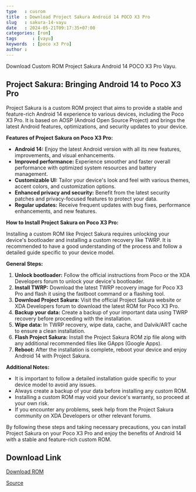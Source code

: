 ```yaml
---
type   : cusrom
title  : Download Project Sakura Android 14 POCO X3 Pro
slug   : sakura-14-vayu
date   : 2024-05-21T09:17:35+07:00
categories: [rom]
tags      : [vayu]
keywords  : [poco x3 Pro]
author : 
---
```


Download Custom ROM Project Sakura Android 14 POCO X3 Pro Vayu.

## Project Sakura: Bringing Android 14 to Poco X3 Pro

Project Sakura is a custom ROM project that aims to provide a stable and feature-rich Android 14 experience to various devices, including the Poco X3 Pro. It is based on AOSP (Android Open Source Project) and brings the latest Android features, optimizations, and security updates to your device.

**Features of Project Sakura on Poco X3 Pro:**

* **Android 14:** Enjoy the latest Android version with all its new features, improvements, and visual enhancements.
* **Improved performance:** Experience smoother and faster overall performance with optimized system resources and battery management.
* **Customizable UI:** Tailor your device's look and feel with various themes, accent colors, and customization options.
* **Enhanced privacy and security:** Benefit from the latest security patches and privacy-focused features to protect your data.
* **Regular updates:** Receive frequent updates with bug fixes, performance enhancements, and new features.

**How to Install Project Sakura on Poco X3 Pro:**

Installing a custom ROM like Project Sakura requires unlocking your device's bootloader and installing a custom recovery like TWRP. It is recommended to have a good understanding of the process and follow a detailed guide specific to your device model.

**General Steps:**

1. **Unlock bootloader:** Follow the official instructions from Poco or the XDA Developers forum to unlock your device's bootloader.
2. **Install TWRP:** Download the latest TWRP recovery image for Poco X3 Pro and flash it using the fastboot command or a flashing tool.
3. **Download Project Sakura:** Visit the official Project Sakura website or XDA Developers forum to download the latest ROM for Poco X3 Pro.
4. **Backup your data:** Create a backup of your important data using TWRP recovery before proceeding with the installation.
5. **Wipe data:** In TWRP recovery, wipe data, cache, and Dalvik/ART cache to ensure a clean installation.
6. **Flash Project Sakura:** Install the Project Sakura ROM zip file along with any additional recommended files like GApps (Google Apps).
7. **Reboot:** After the installation is complete, reboot your device and enjoy Android 14 with Project Sakura.

**Additional Notes:**

* It is important to follow a detailed installation guide specific to your device model to avoid any issues.
* Always create a backup of your data before installing any custom ROM.
* Installing a custom ROM may void your device's warranty, so proceed at your own risk.
* If you encounter any problems, seek help from the Project Sakura community on XDA Developers or other relevant forums.

By following these steps and taking necessary precautions, you can install Project Sakura on your Poco X3 Pro and enjoy the benefits of Android 14 with a stable and feature-rich custom ROM.

## Download Link
[Download ROM](https://sourceforge.net/projects/projectsakura/files/vayu/)

[Source](https://projectsakura.me/download/#/vayu/ProjectSakura-9.2-20240616-0001-GAPPS-vayu-OFFICIAL.zip)

